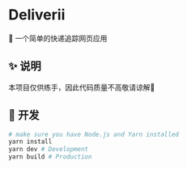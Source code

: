 # Deliverii
🚚 一个简单的快递追踪网页应用
## ✨ 说明
本项目仅供练手，因此代码质量不高敬请谅解🫠
## 🔧 开发
```bash
# make sure you have Node.js and Yarn installed
yarn install
yarn dev # Development
yarn build # Production
```
